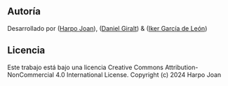 ## Autoría
Desarrollado por ([Harpo Joan](https://github.com/helveticka)), ([Daniel Giralt](https://github.com/dgiraltt)) & ([Iker García de León](https://github.com/kernel-45))

## Licencia
Este trabajo está bajo una licencia Creative Commons Attribution-NonCommercial 4.0 International License.
Copyright (c) 2024 Harpo Joan

